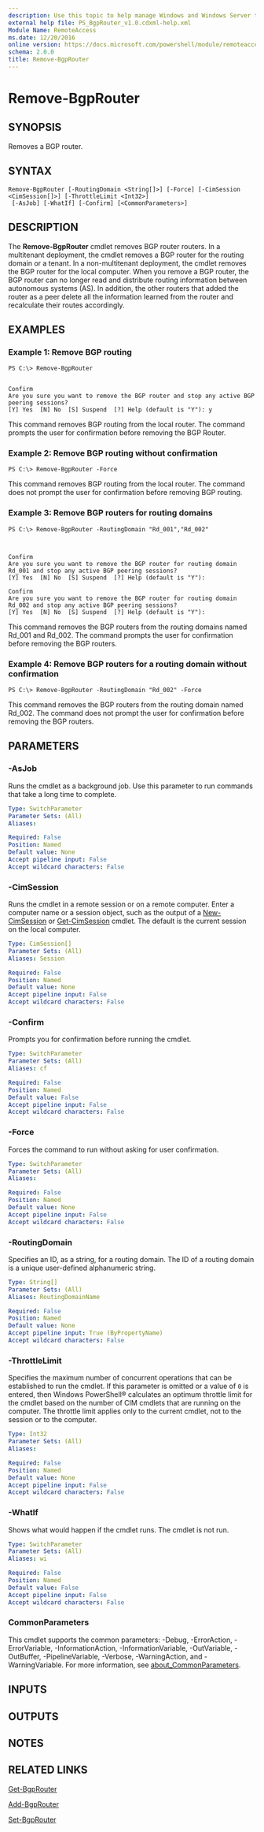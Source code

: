 ```yaml
---
description: Use this topic to help manage Windows and Windows Server technologies with Windows PowerShell.
external help file: PS_BgpRouter_v1.0.cdxml-help.xml
Module Name: RemoteAccess
ms.date: 12/20/2016
online version: https://docs.microsoft.com/powershell/module/remoteaccess/remove-bgprouter?view=windowsserver2019-ps&wt.mc_id=ps-gethelp
schema: 2.0.0
title: Remove-BgpRouter
---
```


# Remove-BgpRouter

## SYNOPSIS
Removes a BGP router.

## SYNTAX

```
Remove-BgpRouter [-RoutingDomain <String[]>] [-Force] [-CimSession <CimSession[]>] [-ThrottleLimit <Int32>]
 [-AsJob] [-WhatIf] [-Confirm] [<CommonParameters>]
```

## DESCRIPTION
The **Remove-BgpRouter** cmdlet removes BGP router routers.
In a multitenant deployment, the cmdlet removes a BGP router for the routing domain or a tenant.
In a non-multitenant deployment, the cmdlet removes the BGP router for the local computer.
When you remove a BGP router, the BGP router can no longer read and distribute routing information between autonomous systems (AS).
In addition, the other routers that added the router as a peer delete all the information learned from the router and recalculate their routes accordingly.

## EXAMPLES

### Example 1: Remove BGP routing
```
PS C:\> Remove-BgpRouter


Confirm
Are you sure you want to remove the BGP router and stop any active BGP peering sessions?
[Y] Yes  [N] No  [S] Suspend  [?] Help (default is "Y"): y
```

This command removes BGP routing from the local router.
The command prompts the user for confirmation before removing the BGP Router.

### Example 2: Remove BGP routing without confirmation
```
PS C:\> Remove-BgpRouter -Force
```

This command removes BGP routing from the local router.
The command does not prompt the user for confirmation before removing BGP routing.

### Example 3: Remove BGP routers for routing domains
```
PS C:\> Remove-BgpRouter -RoutingDomain "Rd_001","Rd_002"



Confirm
Are you sure you want to remove the BGP router for routing domain Rd_001 and stop any active BGP peering sessions?
[Y] Yes  [N] No  [S] Suspend  [?] Help (default is "Y"):

Confirm
Are you sure you want to remove the BGP router for routing domain Rd_002 and stop any active BGP peering sessions?
[Y] Yes  [N] No  [S] Suspend  [?] Help (default is "Y"):
```

This command removes the BGP routers from the routing domains named Rd_001 and Rd_002.
The command prompts the user for confirmation before removing the BGP routers.

### Example 4: Remove BGP routers for a routing domain without confirmation
```
PS C:\> Remove-BgpRouter -RoutingDomain "Rd_002" -Force
```

This command removes the BGP routers from the routing domain named Rd_002.
The command does not prompt the user for confirmation before removing the BGP routers.

## PARAMETERS

### -AsJob
Runs the cmdlet as a background job. Use this parameter to run commands that take a long time to complete.

```yaml
Type: SwitchParameter
Parameter Sets: (All)
Aliases: 

Required: False
Position: Named
Default value: None
Accept pipeline input: False
Accept wildcard characters: False
```

### -CimSession
Runs the cmdlet in a remote session or on a remote computer.
Enter a computer name or a session object, such as the output of a [New-CimSession](https://go.microsoft.com/fwlink/p/?LinkId=227967) or [Get-CimSession](https://go.microsoft.com/fwlink/p/?LinkId=227966) cmdlet.
The default is the current session on the local computer.

```yaml
Type: CimSession[]
Parameter Sets: (All)
Aliases: Session

Required: False
Position: Named
Default value: None
Accept pipeline input: False
Accept wildcard characters: False
```

### -Confirm
Prompts you for confirmation before running the cmdlet.

```yaml
Type: SwitchParameter
Parameter Sets: (All)
Aliases: cf

Required: False
Position: Named
Default value: False
Accept pipeline input: False
Accept wildcard characters: False
```

### -Force
Forces the command to run without asking for user confirmation.

```yaml
Type: SwitchParameter
Parameter Sets: (All)
Aliases: 

Required: False
Position: Named
Default value: None
Accept pipeline input: False
Accept wildcard characters: False
```

### -RoutingDomain
Specifies an ID, as a string, for a routing domain.
The ID of a routing domain is a unique user-defined alphanumeric string.

```yaml
Type: String[]
Parameter Sets: (All)
Aliases: RoutingDomainName

Required: False
Position: Named
Default value: None
Accept pipeline input: True (ByPropertyName)
Accept wildcard characters: False
```

### -ThrottleLimit
Specifies the maximum number of concurrent operations that can be established to run the cmdlet.
If this parameter is omitted or a value of `0` is entered, then Windows PowerShell® calculates an optimum throttle limit for the cmdlet based on the number of CIM cmdlets that are running on the computer.
The throttle limit applies only to the current cmdlet, not to the session or to the computer.

```yaml
Type: Int32
Parameter Sets: (All)
Aliases: 

Required: False
Position: Named
Default value: None
Accept pipeline input: False
Accept wildcard characters: False
```

### -WhatIf
Shows what would happen if the cmdlet runs.
The cmdlet is not run.

```yaml
Type: SwitchParameter
Parameter Sets: (All)
Aliases: wi

Required: False
Position: Named
Default value: False
Accept pipeline input: False
Accept wildcard characters: False
```

### CommonParameters
This cmdlet supports the common parameters: -Debug, -ErrorAction, -ErrorVariable, -InformationAction, -InformationVariable, -OutVariable, -OutBuffer, -PipelineVariable, -Verbose, -WarningAction, and -WarningVariable. For more information, see [about_CommonParameters](https://go.microsoft.com/fwlink/?LinkID=113216).

## INPUTS

## OUTPUTS

## NOTES

## RELATED LINKS

[Get-BgpRouter](./Get-BgpRouter.md)

[Add-BgpRouter](./Add-BgpRouter.md)

[Set-BgpRouter](./Set-BgpRouter.md)

